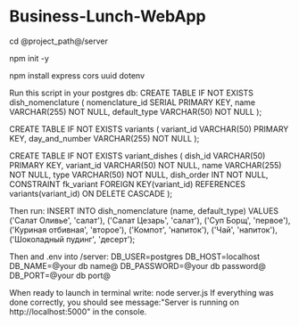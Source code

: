 # Business-Lunch-WebApp

cd @project_path@/server

npm init -y

npm install express cors uuid dotenv

Run this script in your postgres db:
CREATE TABLE IF NOT EXISTS dish_nomenclature (
  nomenclature_id SERIAL PRIMARY KEY,
  name VARCHAR(255) NOT NULL,
  default_type VARCHAR(50) NOT NULL
);


CREATE TABLE IF NOT EXISTS variants (
  variant_id VARCHAR(50) PRIMARY KEY,
  day_and_number VARCHAR(255) NOT NULL
);


CREATE TABLE IF NOT EXISTS variant_dishes (
  dish_id VARCHAR(50) PRIMARY KEY,
  variant_id VARCHAR(50) NOT NULL,
  name VARCHAR(255) NOT NULL,
  type VARCHAR(50) NOT NULL,
  dish_order INT NOT NULL,
  CONSTRAINT fk_variant
    FOREIGN KEY(variant_id)
    REFERENCES variants(variant_id)
    ON DELETE CASCADE
);

Then run:
INSERT INTO dish_nomenclature (name, default_type)
VALUES
  ('Салат Оливье', 'салат'),
  ('Салат Цезарь', 'салат'),
  ('Суп Борщ', 'первое'),
  ('Куриная отбивная', 'второе'),
  ('Компот', 'напиток'),
  ('Чай', 'напиток'),
  ('Шоколадный пудинг', 'десерт');

Then and .env into /server:
DB_USER=postgres
DB_HOST=localhost
DB_NAME=@your db name@
DB_PASSWORD=@your db password@
DB_PORT=@your db port@

When ready to launch in terminal write: node server.js
If everything was done correctly, you should see message:"Server is running on http://localhost:5000" in the console.
